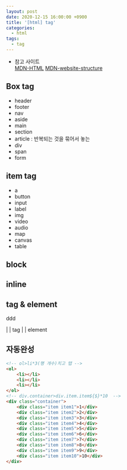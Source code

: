 ```yaml
---
layout: post
date: 2020-12-15 16:00:00 +0900
title: '[html] tag'
categories:
  - html
tags:
  - tag
---
```


- 참고 사이트  
[MDN-HTML](https://developer.mozilla.org/ko/docs/Web/HTML)
[MDN-website-structure](https://developer.mozilla.org/en-US/docs/Learn/HTML/Introduction_to_HTML/Document_and_website_structure)


## Box tag
- header
- footer
- nav
- aside
- main
- section
- article : 반복되는 것을 묶어서 놓는
- div
- span
- form

## item tag
- a
- button
- input
- label
- img
- video
- audio
- map
- canvas
- table

## block

## inline

## tag & element
<p> ddd </p>
|  |
tag
|           |
element

## 자동완성
```html
<!-- ol>li*3(행 개수)치고 탭 -->
<ol>
    <li></li>
    <li></li>
    <li></li>
</ol>
<!-- div.container>div.item.item${$}*10  -->
<div class="container">
    <div class="item item1">1</div>
    <div class="item item2">2</div>
    <div class="item item3">3</div>
    <div class="item item4">4</div>
    <div class="item item5">5</div>
    <div class="item item6">6</div>
    <div class="item item7">7</div>
    <div class="item item8">8</div>
    <div class="item item9">9</div>
    <div class="item item10">10</div>
</div>
```
